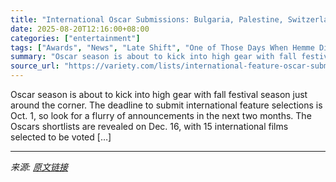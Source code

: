 ```yaml
---
title: "International Oscar Submissions: Bulgaria, Palestine, Switzerland, the Czech Republic, Turkey Make Selections"
date: 2025-08-20T12:16:00+08:00
categories: ["entertainment"]
tags: ["Awards", "News", "Late Shift", "One of Those Days When Hemme Dies", "Oscars"]
summary: "Oscar season is about to kick into high gear with fall festival season just around the corner. The deadline to submit international feature selections is Oct. 1, so look for a flurry of announcements "
source_url: "https://variety.com/lists/international-feature-oscar-submissions/"
---
```


Oscar season is about to kick into high gear with fall festival season just around the corner. The deadline to submit international feature selections is Oct. 1, so look for a flurry of announcements in the next two months. The Oscars shortlists are revealed on Dec. 16, with 15 international films selected to be voted [&#8230;]

---

*来源: [原文链接](https://variety.com/lists/international-feature-oscar-submissions/)*

